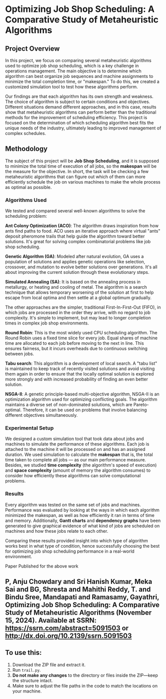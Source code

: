 # **Optimizing Job Shop Scheduling: A Comparative Study of Metaheuristic Algorithms**

## Project Overview

In this project, we focus on comparing several metaheuristic algorithms used to optimize job shop scheduling, which is a key challenge in operations management. The main objective is to determine which algorithm can best organize job sequences and machine assignments to minimize the total completion time, or "makespan." To do this, we created a customized simulation tool to test how these algorithms perform.

Our findings are that each algorithm has its own strength and weakness. The choice of algorithm is subject to certain conditions and objectives. Different situations demand different approaches, and in this case, results show that metaheuristic algorithms can perform better than the traditional methods for the improvement of scheduling efficiency. This project is focused on the determination of which scheduling algorithm best fits the unique needs of the industry, ultimately leading to improved management of complex schedules.


## Methodology

The subject of this project will be **Job Shop Scheduling**, and it is supposed to minimize the total time of execution of all jobs, so the **makespan** will be the measure for the objective. In short, the task will be checking a few metaheuristic algorithms that can figure out which of them can more efficiently schedule the job on various machines to make the whole process as optimal as possible.

### Algorithms Used

We tested and compared several well-known algorithms to solve the scheduling problem:

**Ant Colony Optimization (ACO)**: The algorithm draws inspiration from how ants find paths to food. ACO uses an iterative approach where virtual "ants" deposit pheromone trails that help guide the algorithm toward better solutions. It's great for solving complex combinatorial problems like job shop scheduling.

**Genetic Algorithm (GA)**: Modeled after natural evolution, GA uses a population of solutions and applies genetic operations like selection, crossover, and mutation to evolve better solutions over generations. It's all about improving the current solution through these evolutionary steps.

**Simulated Annealing (SA)**: It is based on the annealing process in metallurgy, or heating and cooling of metal. The algorithm is a search technique that allows temporary worsening of the solution at first to help escape from local optima and then settle at a global optimum gradually.

The other approaches are the simpler, traditional First-In-First-Out (FIFO), in which jobs are processed in the order they arrive, with no regard to job complexity. It's simple to implement, but may lead to longer completion times in complex job shop environments.

**Round Robin**: This is the most widely used CPU scheduling algorithm. The Round Robin uses a fixed time slice for every job. Equal shares of machine time are allocated to each job before moving to the next in line. This ensures fairness, but it incurs overheads due to continuous switching between jobs.

**Tabu search**: This algorithm is a development of local search. A "tabu list" is maintained to keep track of recently visited solutions and avoid visiting them again in order to ensure that the locally optimal solution is explored more strongly and with increased probability of finding an even better solution.

**NSGA-II**: A genetic principle-based multi-objective algorithm, NSGA-II is an optimization algorithm used for optimizing conflicting goals. The algorithm maintains a diverse set of non-dominated solutions, which are Pareto-optimal. Therefore, it can be used on problems that involve balancing different objectives simultaneously.

### Experimental Setup

We designed a custom simulation tool that took data about jobs and machines to simulate the performance of these algorithms. Each job is attached to the machine it will be processed on and has an assigned duration. We used simulation to calculate the **makespan** that is, the total time taken to complete all jobs — as our main performance measure. Besides, we studied **time complexity** (the algorithm's speed of execution) and **space complexity** (amount of memory the algorithm consumes) to consider how efficiently these algorithms can solve computational problems.

### Results

Every algorithm was tested on the same set of jobs and machines. Performance was evaluated by looking at the ways in which each algorithm minimized the makespan, as well as how efficiently it ran in terms of time and memory. Additionally, **Gantt charts** and **dependency graphs** have been generated to give graphical evidence of what kind of jobs are scheduled on machines and how these jobs relate to each other.

Comparing these results provided insight into which type of algorithm works best in what type of condition, hence successfully choosing the best for optimizing job shop scheduling performance in a real-world environment.


























Paper Published for the above work
## **P, Anju Chowdary and Sri Hanish Kumar, Meka Sai and BG, Shresta and Mahithi Reddy, T. and Bindu Sree, Mandapati and Ramasamy, Gayathri, Optimizing Job Shop Scheduling: A Comparative Study of Metaheuristic Algorithms (November 15, 2024). Available at SSRN: https://ssrn.com/abstract=5091503 or http://dx.doi.org/10.2139/ssrn.5091503**






## To use this:

1. Download the ZIP file and extract it.
2. Run `trail.py`.
3. **Do not make any changes** to the directory or files inside the ZIP—keep the structure intact.
4. Make sure to adjust the file paths in the code to match the locations on your machine.
